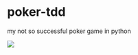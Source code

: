 # poker-tdd
my not so successful poker game in python

![](http://img2.wikia.nocookie.net/__cb20130330032639/degrassi/images/e/e2/Cry-gif-horror-orphan-sad-Favim.com-290690.gif)
